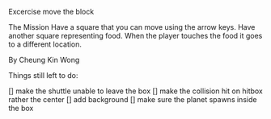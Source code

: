 Excercise move the block

The Mission
Have a square that you can move using the arrow keys. Have another square representing food. When the player touches the food it goes to a different location.

By Cheung Kin Wong

Things still left to do:

[] make the shuttle unable to leave the box
[] make the collision hit on hitbox rather the center
[] add background
[] make sure the planet spawns inside the box
